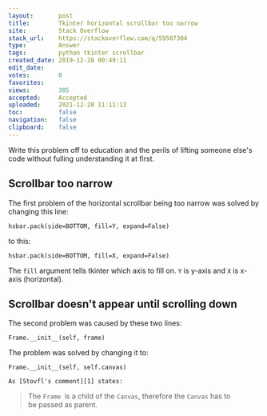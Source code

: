 ```yaml
---
layout:       post
title:        Tkinter horizontal scrollbar too narrow
site:         Stack Overflow
stack_url:    https://stackoverflow.com/q/59507304
type:         Answer
tags:         python tkinter scrollbar
created_date: 2019-12-28 00:49:11
edit_date:    
votes:        0
favorites:    
views:        385
accepted:     Accepted
uploaded:     2021-12-28 11:11:13
toc:          false
navigation:   false
clipboard:    false
---
```


Write this problem off to education and the perils of lifting someone else's code without fulling understanding it at first.

## Scrollbar too narrow

The first problem of the horizontal scrollbar being too narrow was solved by changing this line:

``` 
hsbar.pack(side=BOTTOM, fill=Y, expand=False)

```

to this:

``` 
hsbar.pack(side=BOTTOM, fill=X, expand=False)

```

The `fill` argument tells tkinter which axis to fill on. `Y` is y-axis and `X` is x-axis (horizontal).

## Scrollbar doesn't appear until scrolling down

The second problem was caused by these two lines:

``` 
Frame.__init__(self, frame)

```

The problem was solved by changing it to:

``` 
Frame.__init__(self, self.canvas)

As [Stovfl's comment][1] states:
```


> The `Frame `is a child of the `Canvas`, therefore the `Canvas` has to  
> be passed as parent.  


  [1]: https://pippim.github.io/2019/12/28/Tkinter-horizontal-scrollbar-too-narrow.html
